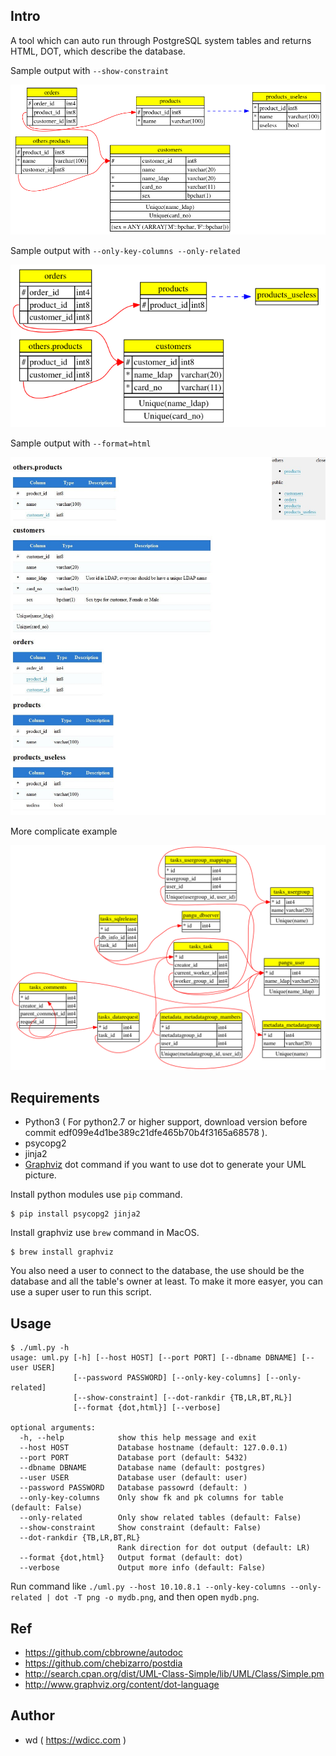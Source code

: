 ## Intro

A tool which can auto run through PostgreSQL system tables and returns HTML, DOT, which describe the database.

Sample output with `--show-constraint`

![sample2.png](https://github.com/wd/UML-PG/raw/master/screenshoots/sample2.png)

Sample output with `--only-key-columns --only-related`

![sample3.png](https://github.com/wd/UML-PG/raw/master/screenshoots/sample3.png)

Sample output with `--format=html`

![sample4.jpeg](https://github.com/wd/UML-PG/raw/master/screenshoots/sample4.jpeg)

More complicate example

![sample1.png](https://github.com/wd/UML-PG/raw/master/screenshoots/sample1.png)

## Requirements

* Python3 ( For python2.7 or higher support, download version before commit edf099e4d1be389c21dfe465b70b4f3165a68578 ).
* psycopg2
* jinja2
* [Graphviz](http://www.graphviz.org/) dot command if you want to use dot to generate your UML picture.

Install python modules use `pip` command.
```
$ pip install psycopg2 jinja2
```

Install graphviz use `brew` command in MacOS.
```
$ brew install graphviz
```

You also need a user to connect to the database, the use should be the database and all the table's owner at least. To make it more easyer, you can use a super user to run this script.

## Usage

```
$ ./uml.py -h
usage: uml.py [-h] [--host HOST] [--port PORT] [--dbname DBNAME] [--user USER]
              [--password PASSWORD] [--only-key-columns] [--only-related]
              [--show-constraint] [--dot-rankdir {TB,LR,BT,RL}]
              [--format {dot,html}] [--verbose]

optional arguments:
  -h, --help            show this help message and exit
  --host HOST           Database hostname (default: 127.0.0.1)
  --port PORT           Database port (default: 5432)
  --dbname DBNAME       Database name (default: postgres)
  --user USER           Database user (default: user)
  --password PASSWORD   Database passowrd (default: )
  --only-key-columns    Only show fk and pk columns for table (default: False)
  --only-related        Only show related tables (default: False)
  --show-constraint     Show constraint (default: False)
  --dot-rankdir {TB,LR,BT,RL}
                        Rank direction for dot output (default: LR)
  --format {dot,html}   Output format (default: dot)
  --verbose             Output more info (default: False)
```

Run command like `./uml.py --host 10.10.8.1 --only-key-columns --only-related | dot -T png -o mydb.png`, and then open `mydb.png`.

## Ref

* https://github.com/cbbrowne/autodoc
* https://github.com/chebizarro/postdia
* http://search.cpan.org/dist/UML-Class-Simple/lib/UML/Class/Simple.pm
* http://www.graphviz.org/content/dot-language

## Author

* wd ( https://wdicc.com )

